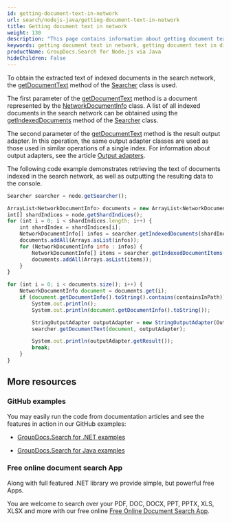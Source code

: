 ```yaml
---
id: getting-document-text-in-network
url: search/nodejs-java/getting-document-text-in-network
title: Getting document text in network
weight: 130
description: "This page contains information about getting document text in the search network."
keywords: getting document text in network, getting document text in distributed index, getting document text in search network, getting document content in search network
productName: GroupDocs.Search for Node.js via Java
hideChildren: False
---
```

To obtain the extracted text of indexed documents in the search network, the [getDocumentText](https://reference.groupdocs.com/search/nodejs-java/com.groupdocs.search.scaling/searcher/#getDocumentText-com.groupdocs.search.scaling.results.NetworkDocumentInfo-com.groupdocs.search.common.OutputAdapter-) method of the [Searcher](https://reference.groupdocs.com/search/nodejs-java/com.groupdocs.search.scaling/searcher/) class is used.

The first parameter of the [getDocumentText](https://reference.groupdocs.com/search/nodejs-java/com.groupdocs.search.scaling/searcher/#getDocumentText-com.groupdocs.search.scaling.results.NetworkDocumentInfo-com.groupdocs.search.common.OutputAdapter-) method is a document represented by the [NetworkDocumentInfo](https://reference.groupdocs.com/search/nodejs-java/com.groupdocs.search.scaling.results/networkdocumentinfo/) class. A list of all indexed documents in the search network can be obtained using the [getIndexedDocuments](https://reference.groupdocs.com/search/nodejs-java/com.groupdocs.search.scaling/searcher/#getIndexedDocuments-int-) method of the [Searcher](https://reference.groupdocs.com/search/nodejs-java/com.groupdocs.search.scaling/searcher/) class.

The second parameter of the [getDocumentText](https://reference.groupdocs.com/search/nodejs-java/com.groupdocs.search.scaling/searcher/#getDocumentText-com.groupdocs.search.scaling.results.NetworkDocumentInfo-com.groupdocs.search.common.OutputAdapter-) method is the result output adapter. In this operation, the same output adapter classes are used as those used in similar operations of a single index. For information about output adapters, see the article [Output adapters](https://docs.groupdocs.com/search/nodejs-java/output-adapters/).

The following code example demonstrates retrieving the text of documents indexed in the search network, as well as outputting the resulting data to the console.

```javascript
Searcher searcher = node.getSearcher();

ArrayList<NetworkDocumentInfo> documents = new ArrayList<NetworkDocumentInfo>();
int[] shardIndices = node.getShardIndices();
for (int i = 0; i < shardIndices.length; i++) {
    int shardIndex = shardIndices[i];
    NetworkDocumentInfo[] infos = searcher.getIndexedDocuments(shardIndex);
    documents.addAll(Arrays.asList(infos));
    for (NetworkDocumentInfo info : infos) {
        NetworkDocumentInfo[] items = searcher.getIndexedDocumentItems(info);
        documents.addAll(Arrays.asList(items));
    }
}

for (int i = 0; i < documents.size(); i++) {
    NetworkDocumentInfo document = documents.get(i);
    if (document.getDocumentInfo().toString().contains(containsInPath)) {
        System.out.println();
        System.out.println(document.getDocumentInfo().toString());

        StringOutputAdapter outputAdapter = new StringOutputAdapter(OutputFormat.PlainText);
        searcher.getDocumentText(document, outputAdapter);

        System.out.println(outputAdapter.getResult());
        break;
    }
}
```

## More resources

### GitHub examples

You may easily run the code from documentation articles and see the features in action in our GitHub examples:

*   [GroupDocs.Search for .NET examples](https://github.com/groupdocs-search/GroupDocs.Search-for-.NET)

*   [GroupDocs.Search for Java examples](https://github.com/groupdocs-search/GroupDocs.Search-for-Java)


### Free online document search App

Along with full featured .NET library we provide simple, but powerful free Apps.

You are welcome to search over your PDF, DOC, DOCX, PPT, PPTX, XLS, XLSX and more with our free online [Free Online Document Search App](https://products.groupdocs.app/search).
